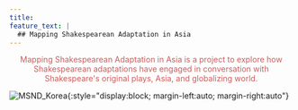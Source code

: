 ```yaml
---
title: 
feature_text: |
  ## Mapping Shakespearean Adaptation in Asia
---
```


<center><span style="color: indianred;">Mapping Shakespearean Adaptation in Asia is a project to explore how Shakespearean adaptations have engaged in conversation with Shakespeare's original plays, Asia, and globalizing world.</span></center>

![MSND_Korea](https://globalshakespeares.mit.edu/wp-content/uploads/MSND-South-Korea-500.jpg){:style="display:block; margin-left:auto; margin-right:auto"}
